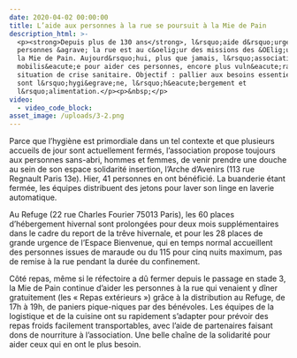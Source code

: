 ```yaml
---
date: 2020-04-02 00:00:00
title: L’aide aux personnes à la rue se poursuit à la Mie de Pain
description_html: >-
  <p><strong>Depuis plus de 130 ans</strong>, l&rsquo;aide d&rsquo;urgence aux
  personnes &agrave; la rue est au c&oelig;ur des missions des &OElig;uvres de
  la Mie de Pain. Aujourd&rsquo;hui, plus que jamais, l&rsquo;association reste
  mobilis&eacute;e pour aider ces personnes, encore plus vuln&eacute;rables en
  situation de crise sanitaire. Objectif : pallier aux besoins essentiels que
  sont l&rsquo;hygi&egrave;ne, l&rsquo;h&eacute;bergement et
  l&rsquo;alimentation.</p><p>&nbsp;</p>
video:
  - video_code_block:
asset_image: /uploads/3-2.png
---
```


Parce que l’hygi&egrave;ne est primordiale dans un tel contexte et que plusieurs accueils de jour sont actuellement ferm&eacute;s, l’association propose toujours aux personnes sans-abri, hommes et femmes, de venir prendre une douche au sein de son espace solidarit&eacute; insertion, l’Arche d’Avenirs (113 rue Regnault Paris 13e). Hier, 41 personnes en ont b&eacute;n&eacute;fici&eacute;. La buanderie &eacute;tant ferm&eacute;e, les &eacute;quipes distribuent des jetons pour laver son linge en laverie automatique.

Au Refuge (22 rue Charles Fourier 75013 Paris), les 60 places d’h&eacute;bergement hivernal sont prolong&eacute;es pour deux mois suppl&eacute;mentaires dans le cadre du report de la tr&ecirc;ve hivernale, et pour les 28 places de grande urgence de l’Espace Bienvenue, qui en temps normal accueillent des personnes issues de maraude ou du 115 pour cinq nuits maximum, pas de remise &agrave; la rue pendant la dur&eacute;e du confinement.&nbsp;

C&ocirc;t&eacute; repas, m&ecirc;me si le r&eacute;fectoire a d&ucirc; fermer depuis le passage en stade 3, la Mie de Pain continue d’aider les personnes &agrave; la rue qui venaient y d&icirc;ner gratuitement (les &laquo; Repas ext&eacute;rieurs &raquo;) gr&acirc;ce &agrave; la distribution au Refuge, de 17h &agrave; 19h, de paniers pique-niques par des b&eacute;n&eacute;voles. Les &eacute;quipes de la logistique et de la cuisine ont su rapidement s’adapter pour pr&eacute;voir des repas froids facilement transportables, avec l’aide de partenaires faisant dons de nourriture &agrave; l’association. Une belle cha&icirc;ne de la solidarit&eacute; pour aider ceux qui en ont le plus besoin.&nbsp;